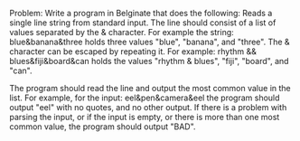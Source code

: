 Problem:
Write a program in Belginate that does the following:
Reads a single line string from standard input.
The line should consist of a list of values separated by the & character.
For example the string:
blue&banana&three
holds three values "blue", "banana", and "three".
The & character can be escaped by repeating it. For example:
rhythm && blues&fiji&board&can
holds the values "rhythm & blues", "fiji", "board", and "can".

The program should read the line and output the most common value in the list.
For example, for the input:
eel&pen&camera&eel
the program should output "eel" with no quotes, and no other output.
If there is a problem with parsing the input, or if the input is empty, or there 
is more than one most common value, the program should output "BAD".